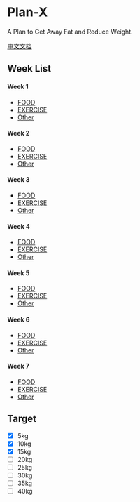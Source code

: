 # Plan-X

A Plan to Get Away Fat and Reduce Weight.

[中文文档](/Plan-X.md)

## Week List

#### Week 1

-  [FOOD](/FOOD/Week_1.md)
-  [EXERCISE](/EXERCISE/Week_1.md)
-  [Other](/Others/Week_1.md)

#### Week 2

- [FOOD](/FOOD/Week_2.md)
- [EXERCISE](/EXERCISE/Week_2.md)
- [Other](/Others/Week_2.md)

#### Week 3

- [FOOD](/FOOD/Week_3.md)
- [EXERCISE](/EXERCISE/Week_3.md)
- [Other](/Others/Week_3.md)

#### Week 4

- [FOOD](/FOOD/Week_4.md)
- [EXERCISE](/EXERCISE/Week_4.md)
- [Other](/Others/Week_4.md)

#### Week 5

- [FOOD](/FOOD/Week_5.md)
- [EXERCISE](/EXERCISE/Week_5.md)
- [Other](/Others/Week_5.md)

#### Week 6

- [FOOD](/FOOD/Week_6.md)
- [EXERCISE](/EXERCISE/Week_6.md)
- [Other](/Others/Week_6.md)

#### Week 7

- [FOOD](/FOOD/Week_7.md)
- [EXERCISE](/EXERCISE/Week_7.md)
- [Other](/Others/Week_7.md)





## Target

- [x] 5kg
- [x] 10kg
- [x] 15kg
- [ ] 20kg
- [ ] 25kg
- [ ] 30kg
- [ ] 35kg
- [ ] 40kg